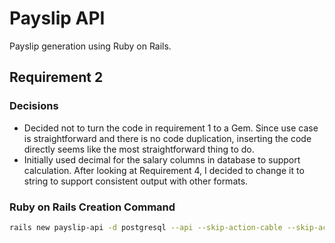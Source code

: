 # Payslip API

Payslip generation using Ruby on Rails.

## Requirement 2

### Decisions
- Decided not to turn the code in requirement 1 to a Gem. Since use case is straightforward and there is no code duplication, inserting the code directly seems like the most straightforward thing to do.
- Initially used decimal for the salary columns in database to support calculation. After looking at Requirement 4, I decided to change it to string to support consistent output with other formats.

### Ruby on Rails Creation Command
```bash
rails new payslip-api -d postgresql --api --skip-action-cable --skip-action-mailbox --skip-action-mailer --skip-action-text --skip-active-job --skip-active-storage --skip-keeps
```